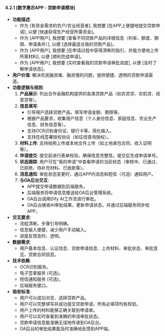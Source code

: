 #### 4.2.1 [数字惠农APP - 贷款申请模块]

-   **功能描述**:
    *   作为 [有资金需求的农户/农业经营者], 我想要 [在APP上便捷地提交贷款申请], 以便 [快速获得生产经营所需资金]。
    *   作为 [APP用户], 我想要 [查看不同贷款产品的详细信息（利率、额度、期限、申请条件）], 以便 [选择最适合我的贷款产品]。
    *   作为 [APP用户], 我想要 [在申请过程中获得清晰的指引，并能方便地上传所需材料], 以便 [顺利完成申请]。
    *   作为 [APP用户], 我想要 [实时查看我的贷款申请审批进度], 以便 [及时了解申请状态]。
-   **用户价值**: 解决农民融资难、融资慢的问题，提供便捷、透明的贷款申请渠道。
-   **功能逻辑与规则**:
    1.  **产品展示**: 列出合作金融机构提供的各类贷款产品（如农资贷、农机贷、经营贷等）。
    2.  **信息填写**:
        *   引导用户选择贷款产品，填写申请金额、期限等。
        *   根据产品要求，收集用户信息（个人身份信息、家庭信息、农业生产信息、财务信息等）。
        *   支持OCR识别身份证、银行卡等，简化输入。
        *   支持在线签署授权协议（如征信查询授权）。
    3.  **材料上传**: 支持拍照上传或本地文件上传（如土地承包合同、收入证明等）。
    4.  **申请提交**: 提交前进行表单校验，确保信息完整性。提交后生成申请单号。
    5.  **状态跟踪**: 用户可在"我的申请"中查看申请的当前状态（审核中、已通过、已拒绝、待补充材料、已放款等）。
    6.  **消息通知**: 审批状态变更时，通过APP内消息和短信（可选）通知用户。
    7.  **与OA后台交互**:
        *   APP提交申请数据到后端服务。
        *   后端服务将申请信息推送给OA后台管理系统。
        *   OA后台调用Dify AI工作流进行审批。
        *   OA后台接收AI审批结果，更新申请状态，并通过后端服务同步给APP。
-   **交互要求**:
    *   流程清晰，步骤引导明确。
    *   信息输入便捷，减少用户手动输入。
    *   进度反馈及时、透明。
-   **数据需求**:
    *   用户基本信息、认证信息、贷款申请信息、上传材料、审批状态、审批意见、贷款合同信息。
-   **技术依赖**:
    *   OCR识别服务。
    *   电子签章服务 (可选)。
    *   短信通知服务 (可选)。
    *   后端服务接口。
-   **验收标准**:
    *   用户可以成功浏览、选择贷款产品。
    *   用户可以完整填写并成功提交贷款申请，所有必填项均有校验。
    *   用户上传的材料能够正确关联到申请单。
    *   用户可以实时查看到准确的申请审批状态。
    *   贷款申请信息能准确无误地传递到OA后台。
    *   OA后台的审批结果能及时准确地反馈到APP端。 